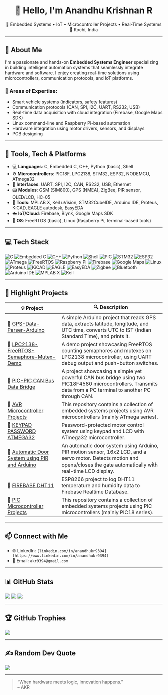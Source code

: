 <h1 align="center">👋 Hello, I'm Anandhu Krishnan R</h1>
<p align="center">
🚗 Embedded Systems • IoT • Microcontroller Projects • Real-Time Systems <br>
📍 Kochi, India
</p>

---

## 🧠 About Me

I'm a passionate and hands-on **Embedded Systems Engineer** specializing in building intelligent automation systems that seamlessly integrate hardware and software. I enjoy creating real-time solutions using microcontrollers, communication protocols, and IoT platforms.

### 🔬 Areas of Expertise:
- Smart vehicle systems (indicators, safety features)
- Communication protocols (CAN, SPI, I2C, UART, RS232, USB)
- Real-time data acquisition with cloud integration (Firebase, Google Maps SDK)
- Linux command-line and Raspberry Pi-based automation
- Hardware integration using motor drivers, sensors, and displays
- PCB designing

---

## 🔧 Tools, Tech & Platforms

- 💻 **Languages**: C, Embedded C, C++, Python (basic), Shell
- ⚙️ **Microcontrollers**: PIC18F, LPC2138, STM32, ESP32, NODEMCU, ATmega32
- 📡 **Interfaces**: UART, SPI, I2C, CAN, RS232, USB, Ethernet
- 📟 **Modules**: GSM (SIM800), GPS (NMEA), ZigBee, PIR sensor, OLED/LCD, HC-05
- 🧰 **Tools**: MPLAB X, Keil uVision, STM32CubeIDE, Arduino IDE, Proteus, KiCAD, EAGLE autodesk, EasyEDA
- ☁️ **IoT/Cloud**: Firebase, Blynk, Google Maps SDK
- 🧠 **OS**: FreeRTOS (basic), Linux (Raspberry Pi, terminal-based tools)

---

## 💻 Tech Stack

![C](https://img.shields.io/badge/C-00599C?style=flat&logo=c&logoColor=white)
![Embedded C](https://img.shields.io/badge/Embedded%20C-00599C?style=flat&logo=c&logoColor=white)
![C++](https://img.shields.io/badge/C++-00599C?style=flat&logo=c%2B%2B&logoColor=white)
![Python](https://img.shields.io/badge/Python-3776AB?style=flat&logo=python&logoColor=white)
![Shell](https://img.shields.io/badge/Shell-121011?style=flat&logo=gnu-bash&logoColor=white)
![PIC](https://img.shields.io/badge/PIC-000000?style=flat&logo=Microchip&logoColor=white)
![STM32](https://img.shields.io/badge/STM32-03234B?style=flat&logo=stmicroelectronics&logoColor=white)
![ESP32](https://img.shields.io/badge/ESP32-000000?style=flat&logo=espressif&logoColor=white)
![ATmega](https://img.shields.io/badge/ATmega-000000?style=flat&logo=atmel&logoColor=white)
![FreeRTOS](https://img.shields.io/badge/FreeRTOS-00B5AD?style=flat&logo=freertos&logoColor=white)
![Raspberry Pi](https://img.shields.io/badge/Raspberry%20Pi-A22846?style=flat&logo=raspberry-pi&logoColor=white)
![Firebase](https://img.shields.io/badge/Firebase-FFCA28?style=flat&logo=firebase&logoColor=black)
![Google Maps](https://img.shields.io/badge/Google%20Maps-4285F4?style=flat&logo=google-maps&logoColor=white)
![Linux](https://img.shields.io/badge/Linux-FCC624?style=flat&logo=linux&logoColor=black)
![Proteus](https://img.shields.io/badge/Proteus-0082C9?style=flat)
![KiCAD](https://img.shields.io/badge/KiCAD-314CB6?style=flat&logo=kicad&logoColor=white)
![EAGLE](https://img.shields.io/badge/EAGLE-AE8B00?style=flat&logo=autodesk&logoColor=white)
![EasyEDA](https://img.shields.io/badge/EasyEDA-2C3E50?style=flat&logo=easyeda&logoColor=white)
![Zigbee](https://img.shields.io/badge/Zigbee-EB0443?style=flat&logo=zigbee&logoColor=white)
![Bluetooth](https://img.shields.io/badge/Bluetooth-0082FC?style=flat&logo=bluetooth&logoColor=white)
![Arduino IDE](https://img.shields.io/badge/Arduino_IDE-00979D?style=flat&logo=arduino&logoColor=white)
![MPLAB X](https://img.shields.io/badge/MPLAB%20X-ED1C24?style=flat&logo=microchip&logoColor=white)
![Keil](https://img.shields.io/badge/Keil-uVision-blue)


---
## 🚀 Highlight Projects

| 💡 Project | 🔍 Description |
|---|---|
| 🔗 [GPS-Data-Parser-Arduino](https://github.com/Anandhu-AKR/GPS-Data-Parser-Arduino) | A simple Arduino project that reads GPS data, extracts latitude, longitude, and UTC time, converts UTC to IST (Indian Standard Time), and prints it. |
| 🔗 [LPC2138-FreeRTOS-Semaphore-Mutex-Demo](https://github.com/Anandhu-AKR/LPC2138-FreeRTOS-Semaphore-Mutex-Demo) | A demo project showcasing FreeRTOS counting semaphores and mutexes on LPC2138 microcontroller, using UART debug output and push-button switches. |
| 🔗 [PIC-PIC CAN Bus Data Bridge](https://github.com/Anandhu-AKR/PIC-PIC_CAN_Bus_Data_Bridge) | A project showcasing a simple yet powerful CAN bus bridge using two PIC18F4580 microcontrollers. Transmits data from a PC terminal to another PC through CAN. |
| 🔗 [AVR Microcontroller Projects](https://github.com/Anandhu-AKR/AVR_Microcontroller_Projects) | This repository contains a collection of embedded systems projects using AVR microcontrollers (mainly ATmega series). |
| 🔗 [KEYPAD PASSWORD ATMEGA32](https://github.com/Anandhu-AKR/KEYPAD_PASSWORD_ATMEGA32) | Password-protected motor control system using keypad and LCD with ATmega32 microcontroller. |
| 🔗 [Automatic Door System using PIR and Arduino](https://github.com/Anandhu-AKR/Automatic-Door-System-PIR-Arduino) | An automatic door system using Arduino, PIR motion sensor, 16x2 LCD, and a servo motor. Detects motion and opens/closes the gate automatically with real-time LCD display. |
| 🔗 [FIREBASE DHT11](https://github.com/Anandhu-AKR/FIREBASE_DHT11) | ESP8266 project to log DHT11 temperature and humidity data to Firebase Realtime Database. |
| 🔗 [PIC Microcontroller Projects](https://github.com/Anandhu-AKR/PIC_Microcontroller_Projects) | This repository contains a collection of embedded systems projects using PIC microcontrollers (mainly PIC18 series). |

---

## 📫 Connect with Me

- 🌐 LinkedIn: `[linkedin.com/in/anandhukr9394](https://www.linkedin.com/in/anandhukr9394)`
- 📧 Email: `akr9394@gmail.com`

---

## 📊 GitHub Stats

![](https://github-readme-stats.vercel.app/api?username=Anandhu-AKR&theme=radical&hide_border=false&include_all_commits=true&count_private=true)
![](https://github-readme-streak-stats.herokuapp.com/?user=Anandhu-AKR&theme=radical&hide_border=false)
![](https://github-readme-stats.vercel.app/api/top-langs/?username=Anandhu-AKR&theme=radical&hide_border=false&layout=compact)

---

## 🏆 GitHub Trophies

![](https://github-profile-trophy.vercel.app/?username=Anandhu-AKR&theme=radical&no-frame=false&no-bg=false&margin-w=4)

---

## ✍️ Random Dev Quote

![](https://quotes-github-readme.vercel.app/api?type=horizontal&theme=radical)

---
> “When hardware meets logic, innovation happens.”  
> – AKR
